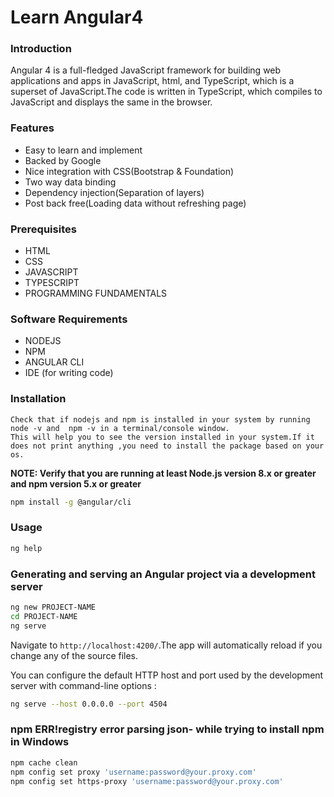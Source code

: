 # Learn Angular4

### Introduction
Angular 4 is a full-fledged JavaScript framework for building web applications and apps in JavaScript, html, and TypeScript, which is a superset of JavaScript.The code is written in TypeScript, which compiles to JavaScript and displays the same in the browser.

### Features
* Easy to learn and implement
* Backed by Google
* Nice integration with CSS(Bootstrap & Foundation)
* Two way data binding
* Dependency injection(Separation of layers)
* Post back free(Loading data without refreshing page)

### Prerequisites

* HTML
* CSS
* JAVASCRIPT
* TYPESCRIPT
* PROGRAMMING FUNDAMENTALS

### Software Requirements
* NODEJS
* NPM
* ANGULAR CLI
* IDE (for writing code)


### Installation



```console
Check that if nodejs and npm is installed in your system by running node -v and  npm -v in a terminal/console window.
This will help you to see the version installed in your system.If it does not print anything ,you need to install the package based on your os.
```
**NOTE: Verify that you are running at least Node.js version 8.x or greater and npm version 5.x or greater**

```bash
npm install -g @angular/cli
```

### Usage

```bash
ng help
```

### Generating and serving an Angular project via a development server

```bash
ng new PROJECT-NAME
cd PROJECT-NAME
ng serve  
```

 Navigate to `http://localhost:4200/`.The app will automatically reload if you change any of the source files.
 
You can configure the default HTTP host and port used by the development server with  command-line options :

```bash
ng serve --host 0.0.0.0 --port 4504
```
### npm ERR!registry error parsing json- while trying to install npm in Windows
```bash
npm cache clean
npm config set proxy 'username:password@your.proxy.com'
npm config set https-proxy 'username:password@your.proxy.com'
```
